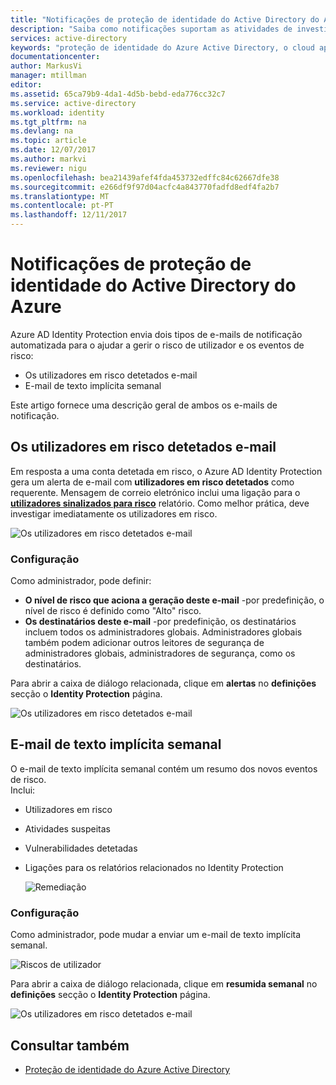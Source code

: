 ```yaml
---
title: "Notificações de proteção de identidade do Active Directory do Azure | Microsoft Docs"
description: "Saiba como notificações suportam as atividades de investigação."
services: active-directory
keywords: "proteção de identidade do Azure Active Directory, o cloud app discovery, gestão de aplicações, segurança, risco, nível de risco, vulnerabilidade, política de segurança"
documentationcenter: 
author: MarkusVi
manager: mtillman
editor: 
ms.assetid: 65ca79b9-4da1-4d5b-bebd-eda776cc32c7
ms.service: active-directory
ms.workload: identity
ms.tgt_pltfrm: na
ms.devlang: na
ms.topic: article
ms.date: 12/07/2017
ms.author: markvi
ms.reviewer: nigu
ms.openlocfilehash: bea21439afef4fda453732edffc84c62667dfe38
ms.sourcegitcommit: e266df9f97d04acfc4a843770fadfd8edf4fa2b7
ms.translationtype: MT
ms.contentlocale: pt-PT
ms.lasthandoff: 12/11/2017
---
```

# <a name="azure-active-directory-identity-protection-notifications"></a>Notificações de proteção de identidade do Active Directory do Azure

Azure AD Identity Protection envia dois tipos de e-mails de notificação automatizada para o ajudar a gerir o risco de utilizador e os eventos de risco:

- Os utilizadores em risco detetados e-mail
- E-mail de texto implícita semanal

Este artigo fornece uma descrição geral de ambos os e-mails de notificação.


## <a name="users-at-risk-detected-email"></a>Os utilizadores em risco detetados e-mail

Em resposta a uma conta detetada em risco, o Azure AD Identity Protection gera um alerta de e-mail com **utilizadores em risco detetados** como requerente. Mensagem de correio eletrónico inclui uma ligação para o  **[utilizadores sinalizados para risco](active-directory-reporting-security-user-at-risk.md)**  relatório. Como melhor prática, deve investigar imediatamente os utilizadores em risco.

![Os utilizadores em risco detetados e-mail](./media/active-directory-identityprotection-notifications/01.png)


### <a name="configuration"></a>Configuração

Como administrador, pode definir:

- **O nível de risco que aciona a geração deste e-mail** -por predefinição, o nível de risco é definido como "Alto" risco.
- **Os destinatários deste e-mail** -por predefinição, os destinatários incluem todos os administradores globais. Administradores globais também podem adicionar outros leitores de segurança de administradores globais, administradores de segurança, como os destinatários.  


Para abrir a caixa de diálogo relacionada, clique em **alertas** no **definições** secção o **Identity Protection** página.

![Os utilizadores em risco detetados e-mail](./media/active-directory-identityprotection-notifications/05.png)


## <a name="weekly-digest-email"></a>E-mail de texto implícita semanal

O e-mail de texto implícita semanal contém um resumo dos novos eventos de risco.  
Inclui:

- Utilizadores em risco

- Atividades suspeitas

- Vulnerabilidades detetadas

- Ligações para os relatórios relacionados no Identity Protection

    ![Remediação](./media/active-directory-identityprotection-notifications/400.png "remediação")

### <a name="configuration"></a>Configuração

Como administrador, pode mudar a enviar um e-mail de texto implícita semanal.

![Riscos de utilizador](./media/active-directory-identityprotection-notifications/62.png "riscos de utilizador")

Para abrir a caixa de diálogo relacionada, clique em **resumida semanal** no **definições** secção o **Identity Protection** página.

![Os utilizadores em risco detetados e-mail](./media/active-directory-identityprotection-notifications/04.png)


## <a name="see-also"></a>Consultar também

- [Proteção de identidade do Azure Active Directory](active-directory-identityprotection.md)
